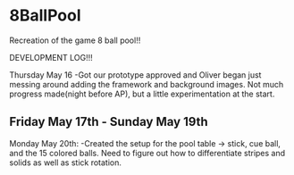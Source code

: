 # 8BallPool
Recreation of the game 8 ball pool!!


DEVELOPMENT LOG!!!

Thursday May 16
  -Got our prototype approved and Oliver began just messing around adding the framework and background images. Not much progress made(night before AP), but a little experimentation at the start.

Friday May 17th - Sunday May  19th
  -


Monday May 20th:
  -Created the setup for the pool table -> stick, cue ball, and the 15 colored balls.
    Need to figure out how to differentiate stripes and solids as well as stick rotation.
